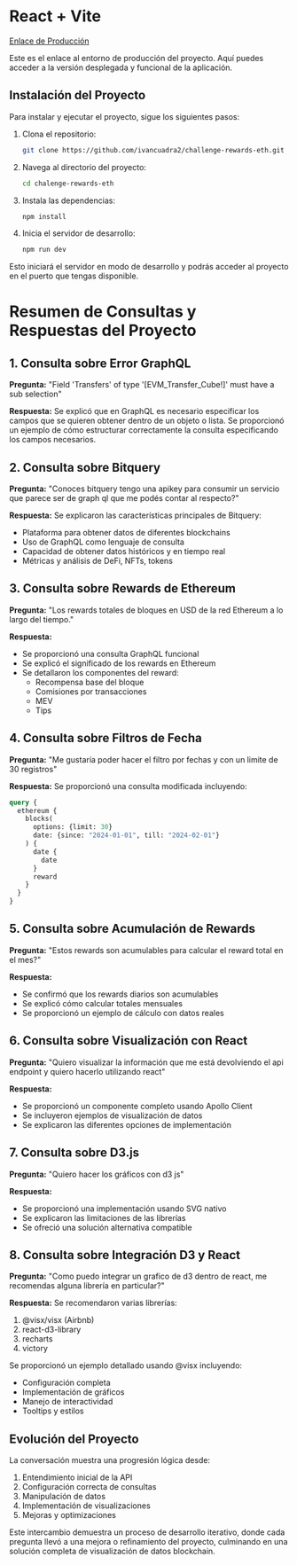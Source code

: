 # React + Vite


[Enlace de Producción](https://peaceful-narwhal-cf3bd4.netlify.app/)

Este es el enlace al entorno de producción del proyecto. Aquí puedes acceder a la versión desplegada y funcional de la aplicación.

## Instalación del Proyecto

Para instalar y ejecutar el proyecto, sigue los siguientes pasos:

1. Clona el repositorio:
    ```bash
    git clone https://github.com/ivancuadra2/challenge-rewards-eth.git
    ```

2. Navega al directorio del proyecto:
    ```bash
    cd chalenge-rewards-eth
    ```

3. Instala las dependencias:
    ```bash
    npm install
    ```

4. Inicia el servidor de desarrollo:
    ```bash
    npm run dev
    ```

Esto iniciará el servidor en modo de desarrollo y podrás acceder al proyecto en el puerto que tengas disponible.


# Resumen de Consultas y Respuestas del Proyecto

## 1. Consulta sobre Error GraphQL
**Pregunta:** "Field 'Transfers' of type '[EVM_Transfer_Cube!]' must have a sub selection"

**Respuesta:** Se explicó que en GraphQL es necesario especificar los campos que se quieren obtener dentro de un objeto o lista. Se proporcionó un ejemplo de cómo estructurar correctamente la consulta especificando los campos necesarios.

## 2. Consulta sobre Bitquery
**Pregunta:** "Conoces bitquery tengo una apikey para consumir un servicio que parece ser de graph ql que me podés contar al respecto?"

**Respuesta:** Se explicaron las características principales de Bitquery:
- Plataforma para obtener datos de diferentes blockchains
- Uso de GraphQL como lenguaje de consulta
- Capacidad de obtener datos históricos y en tiempo real
- Métricas y análisis de DeFi, NFTs, tokens

## 3. Consulta sobre Rewards de Ethereum
**Pregunta:** "Los rewards totales de bloques en USD de la red Ethereum a lo largo del tiempo."

**Respuesta:** 
- Se proporcionó una consulta GraphQL funcional
- Se explicó el significado de los rewards en Ethereum
- Se detallaron los componentes del reward:
  * Recompensa base del bloque
  * Comisiones por transacciones
  * MEV
  * Tips

## 4. Consulta sobre Filtros de Fecha
**Pregunta:** "Me gustaría poder hacer el filtro por fechas y con un limite de 30 registros"

**Respuesta:** Se proporcionó una consulta modificada incluyendo:
```graphql
query {
  ethereum {
    blocks(
      options: {limit: 30}
      date: {since: "2024-01-01", till: "2024-02-01"}
    ) {
      date {
        date
      }
      reward
    }
  }
}
```

## 5. Consulta sobre Acumulación de Rewards
**Pregunta:** "Estos rewards son acumulables para calcular el reward total en el mes?"

**Respuesta:** 
- Se confirmó que los rewards diarios son acumulables
- Se explicó cómo calcular totales mensuales
- Se proporcionó un ejemplo de cálculo con datos reales

## 6. Consulta sobre Visualización con React
**Pregunta:** "Quiero visualizar la información que me está devolviendo el api endpoint y quiero hacerlo utilizando react"

**Respuesta:**
- Se proporcionó un componente completo usando Apollo Client
- Se incluyeron ejemplos de visualización de datos
- Se explicaron las diferentes opciones de implementación

## 7. Consulta sobre D3.js
**Pregunta:** "Quiero hacer los gráficos con d3 js"

**Respuesta:**
- Se proporcionó una implementación usando SVG nativo
- Se explicaron las limitaciones de las librerías
- Se ofreció una solución alternativa compatible

## 8. Consulta sobre Integración D3 y React
**Pregunta:** "Como puedo integrar un grafico de d3 dentro de react, me recomendas alguna librería en particular?"

**Respuesta:**
Se recomendaron varias librerías:
1. @visx/visx (Airbnb)
2. react-d3-library
3. recharts
4. victory

Se proporcionó un ejemplo detallado usando @visx incluyendo:
- Configuración completa
- Implementación de gráficos
- Manejo de interactividad
- Tooltips y estilos

## Evolución del Proyecto
La conversación muestra una progresión lógica desde:
1. Entendimiento inicial de la API
2. Configuración correcta de consultas
3. Manipulación de datos
4. Implementación de visualizaciones
5. Mejoras y optimizaciones

Este intercambio demuestra un proceso de desarrollo iterativo, donde cada pregunta llevó a una mejora o refinamiento del proyecto, culminando en una solución completa de visualización de datos blockchain.
